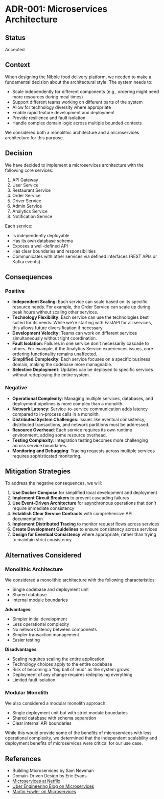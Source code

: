 # ADR-001: Microservices Architecture

## Status

Accepted

## Context

When designing the Nibble food delivery platform, we needed to make a fundamental decision about the architectural style. The system needs to:

- Scale independently for different components (e.g., ordering might need more resources during meal times)
- Support different teams working on different parts of the system
- Allow for technology diversity where appropriate
- Enable rapid feature development and deployment
- Provide resilience and fault isolation
- Handle complex domain logic across multiple bounded contexts

We considered both a monolithic architecture and a microservices architecture for this purpose.

## Decision

We have decided to implement a microservices architecture with the following core services:

1. API Gateway
2. User Service
3. Restaurant Service
4. Order Service
5. Driver Service
6. Admin Service
7. Analytics Service
8. Notification Service

Each service:
- Is independently deployable
- Has its own database schema
- Exposes a well-defined API
- Has clear boundaries and responsibilities
- Communicates with other services via defined interfaces (REST APIs or Kafka events)

## Consequences

### Positive

- **Independent Scaling**: Each service can scale based on its specific resource needs. For example, the Order Service can scale up during peak hours without scaling other services.
- **Technology Flexibility**: Each service can use the technologies best suited for its needs. While we're starting with FastAPI for all services, this allows future diversification if necessary.
- **Development Velocity**: Teams can work on different services simultaneously without tight coordination.
- **Fault Isolation**: Failures in one service don't necessarily cascade to others. For example, if the Analytics Service experiences issues, core ordering functionality remains unaffected.
- **Simplified Complexity**: Each service focuses on a specific business domain, making the codebase more manageable.
- **Selective Deployment**: Updates can be deployed to specific services without redeploying the entire system.

### Negative

- **Operational Complexity**: Managing multiple services, databases, and deployment pipelines is more complex than a monolith.
- **Network Latency**: Service-to-service communication adds latency compared to in-process calls in a monolith.
- **Distributed System Challenges**: Issues like eventual consistency, distributed transactions, and network partitions must be addressed.
- **Resource Overhead**: Each service requires its own runtime environment, adding some resource overhead.
- **Testing Complexity**: Integration testing becomes more challenging across service boundaries.
- **Monitoring and Debugging**: Tracing requests across multiple services requires sophisticated monitoring.

## Mitigation Strategies

To address the negative consequences, we will:

1. **Use Docker Compose** for simplified local development and deployment
2. **Implement Circuit Breakers** to prevent cascading failures
3. **Use Event-Driven Architecture** for asynchronous operations that don't require immediate consistency
4. **Establish Clear Service Contracts** with comprehensive API documentation
5. **Implement Distributed Tracing** to monitor request flows across services
6. **Create Development Guidelines** to ensure consistency across services
7. **Design for Eventual Consistency** where appropriate, rather than trying to maintain strict consistency

## Alternatives Considered

### Monolithic Architecture

We considered a monolithic architecture with the following characteristics:

- Single codebase and deployment unit
- Shared database
- Internal module boundaries

**Advantages**:
- Simpler initial development
- Less operational complexity
- No network latency between components
- Simpler transaction management
- Easier testing

**Disadvantages**:
- Scaling requires scaling the entire application
- Technology choices apply to the entire codebase
- Risk of becoming a "big ball of mud" as the system grows
- Deployment of any change requires redeploying everything
- Limited fault isolation

### Modular Monolith

We also considered a modular monolith approach:

- Single deployment unit but with strict module boundaries
- Shared database with schema separation
- Clear internal API boundaries

While this would provide some of the benefits of microservices with less operational complexity, we determined that the independent scalability and deployment benefits of microservices were critical for our use case.

## References

- Building Microservices by Sam Newman
- Domain-Driven Design by Eric Evans
- [Microservices at Netflix](https://netflixtechblog.com/tagged/microservices)
- [Uber Engineering Blog on Microservices](https://eng.uber.com/microservice-architecture/)
- [Martin Fowler on Microservices](https://martinfowler.com/articles/microservices.html)